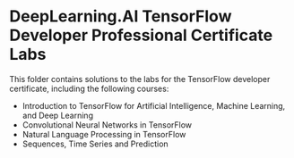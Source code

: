 # DeepLearning.AI TensorFlow Developer Professional Certificate Labs

This folder contains solutions to the labs for the TensorFlow developer certificate, including the following courses:

 * Introduction to TensorFlow for Artificial Intelligence, Machine Learning, and Deep Learning
 * Convolutional Neural Networks in TensorFlow
 * Natural Language Processing in TensorFlow
 * Sequences, Time Series and Prediction